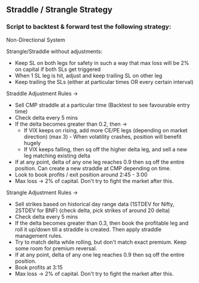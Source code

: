 ## Straddle / Strangle Strategy

### Script to backtest & forward test the following strategy:


Non-Directional System

Strangle/Straddle without adjustments:

- Keep SL on both legs for safety in such a way that max loss will be 2% on capital if both SLs get triggered
- When 1 SL leg is hit, adjust and keep trailing SL on other leg
- Keep trailing the SLs (either at particular times OR every certain interval)

Straddle Adjustment Rules ->

- Sell CMP straddle at a particular time (Backtest to see favourable entry time)
- Check delta every 5 mins
- If the delta becomes greater than 0.2, then ->
	- If VIX keeps on rising, add more CE/PE legs (depending on market direction) (max 3) - When volatility crashes, position will benefit hugely
	- If VIX keeps falling, then sq off the higher delta leg, and sell a new leg matching existing delta
- If at any point, delta of any one leg reaches 0.9 then sq off the entire position. Can create a new straddle at CMP depending on time.
- Look to book profits / exit position around 2:45 - 3:00
- Max loss -> 2% of capital. Don't try to fight the market after this.

Strangle Adjustment Rules ->

- Sell strikes based on historical day range data (1STDEV for Nifty, 2STDEV for BNF) (check delta, pick strikes of around 20 delta)
- Check delta every 5 mins
- If the delta becomes greater than 0.3, then book the profitable leg and roll it up/down till a straddle is created. Then apply straddle management rules.
- Try to match delta while rolling, but don't match exact premium. Keep some room for premium reversal.
- If at any point, delta of any one leg reaches 0.9 then sq off the entire position.
- Book profits at 3:15
- Max loss -> 2% of capital. Don't try to fight the market after this.
